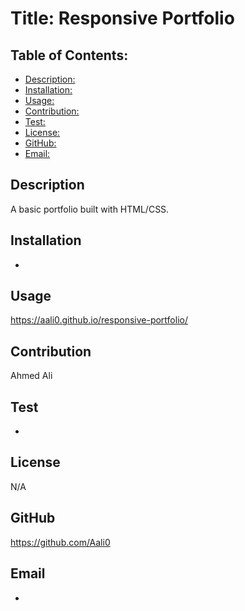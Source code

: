 # Title: Responsive Portfolio

## Table of Contents:
* [Description: ](#description)
* [Installation:](#installation)
* [Usage: ](#usage)
* [Contribution: ](#contribution)
* [Test: ](#test)
* [License: ](#license)
* [GitHub: ](#github)
* [Email: ](#email)

## Description
A basic portfolio built with HTML/CSS.

## Installation
-

## Usage
https://aali0.github.io/responsive-portfolio/

## Contribution
Ahmed Ali

## Test
-

## License
N/A

## GitHub
https://github.com/Aali0

## Email
-